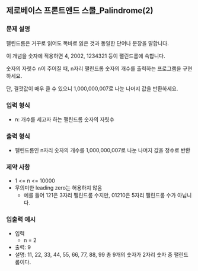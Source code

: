 ## 제로베이스 프론트엔드 스쿨_Palindrome(2)
### 문제 설명
팰린드롬은 거꾸로 읽어도 똑바로 읽은 것과 동일한 단어나 문장을 말합니다.

이 개념을 숫자에 적용하면 4, 2002, 1234321 등이 팰린드롬에 속합니다.

숫자의 자릿수 n이 주어질 때, n자리 팰린드롬 숫자의 개수를 출력하는 프로그램을 구현하세요.

단, 결괏값이 매우 클 수 있으니 1,000,000,007로 나눈 나머지 값을 반환하세요.

### 입력 형식
* n: 개수를 세고자 하는 팰린드롬 숫자의 자릿수
### 출력 형식
* 팰린드롬인 n자리 숫자의 개수를 1,000,000,007로 나눈 나머지 값을 정수로 반환
### 제약 사항
* 1 <= n <= 10000
* 무의미한 leading zero는 허용하지 않음
  * 예를 들어 121은 3자리 팰린드롬 수지만, 01210은 5자리 팰린드롬 수가 아닙니다.
### 입출력 예시
* 입력
  * n = 2
* 출력: 9
* 설명: 11, 22, 33, 44, 55, 66, 77, 88, 99 총 9개의 숫자가 2자리 숫자 중 팰린드롬이다.